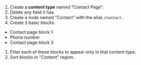 1. Create a **content type** named "Contact Page".
1. Delete any field it has.
1. Create a node named "Contact" with the alias `/contact`.
1. Create 3 basic blocks.
  * Contact page block 1
  * Phone number
  * Contact page block 3
1. Filter each of these blocks to appear only in that content type.
1. Sort blocks in "Content" region.
